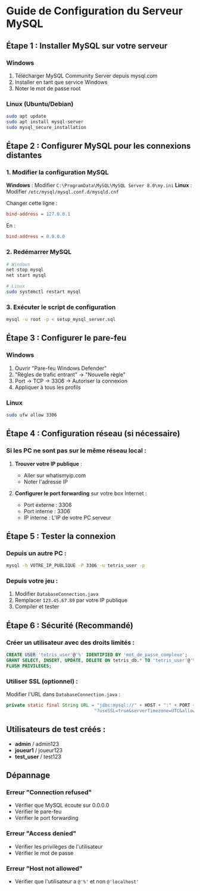 # Guide de Configuration du Serveur MySQL

## Étape 1 : Installer MySQL sur votre serveur

### Windows
1. Télécharger MySQL Community Server depuis mysql.com
2. Installer en tant que service Windows
3. Noter le mot de passe root

### Linux (Ubuntu/Debian)
```bash
sudo apt update
sudo apt install mysql-server
sudo mysql_secure_installation
```

## Étape 2 : Configurer MySQL pour les connexions distantes

### 1. Modifier la configuration MySQL

**Windows** : Modifier `C:\ProgramData\MySQL\MySQL Server 8.0\my.ini`
**Linux** : Modifier `/etc/mysql/mysql.conf.d/mysqld.cnf`

Changer cette ligne :
```ini
bind-address = 127.0.0.1
```
En :
```ini
bind-address = 0.0.0.0
```

### 2. Redémarrer MySQL
```bash
# Windows
net stop mysql
net start mysql

# Linux
sudo systemctl restart mysql
```

### 3. Exécuter le script de configuration
```bash
mysql -u root -p < setup_mysql_server.sql
```

## Étape 3 : Configurer le pare-feu

### Windows
1. Ouvrir "Pare-feu Windows Defender"
2. "Règles de trafic entrant" → "Nouvelle règle"
3. Port → TCP → 3306 → Autoriser la connexion
4. Appliquer à tous les profils

### Linux
```bash
sudo ufw allow 3306
```

## Étape 4 : Configuration réseau (si nécessaire)

### Si les PC ne sont pas sur le même réseau local :

1. **Trouver votre IP publique** :
   - Aller sur whatismyip.com
   - Noter l'adresse IP

2. **Configurer le port forwarding** sur votre box Internet :
   - Port externe : 3306
   - Port interne : 3306
   - IP interne : L'IP de votre PC serveur

## Étape 5 : Tester la connexion

### Depuis un autre PC :
```bash
mysql -h VOTRE_IP_PUBLIQUE -P 3306 -u tetris_user -p
```

### Depuis votre jeu :
1. Modifier `DatabaseConnection.java`
2. Remplacer `123.45.67.89` par votre IP publique
3. Compiler et tester

## Étape 6 : Sécurité (Recommandé)

### Créer un utilisateur avec des droits limités :
```sql
CREATE USER 'tetris_user'@'%' IDENTIFIED BY 'mot_de_passe_complexe';
GRANT SELECT, INSERT, UPDATE, DELETE ON tetris_db.* TO 'tetris_user'@'%';
FLUSH PRIVILEGES;
```

### Utiliser SSL (optionnel) :
Modifier l'URL dans `DatabaseConnection.java` :
```java
private static final String URL = "jdbc:mysql://" + HOST + ":" + PORT + "/" + DATABASE + 
                                 "?useSSL=true&serverTimezone=UTC&allowPublicKeyRetrieval=true";
```

## Utilisateurs de test créés :
- **admin** / admin123
- **joueur1** / joueur123  
- **test_user** / test123

## Dépannage

### Erreur "Connection refused"
- Vérifier que MySQL écoute sur 0.0.0.0
- Vérifier le pare-feu
- Vérifier le port forwarding

### Erreur "Access denied"
- Vérifier les privilèges de l'utilisateur
- Vérifier le mot de passe

### Erreur "Host not allowed"
- Vérifier que l'utilisateur a `@'%'` et non `@'localhost'` 